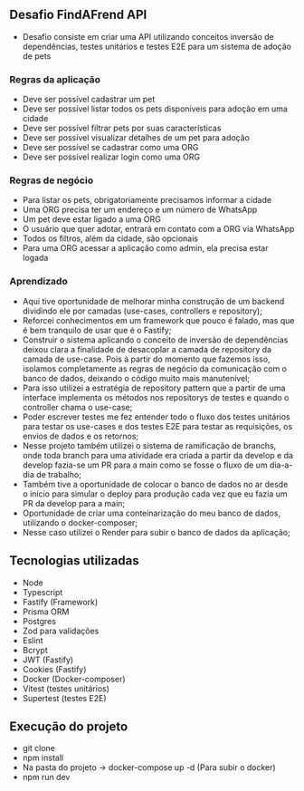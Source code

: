 ## Desafio FindAFrend API 

- Desafio consiste em criar uma API utilizando conceitos inversão de dependências, testes unitários e testes E2E para um sistema de adoção de pets 



### Regras da aplicação

- Deve ser possível cadastrar um pet
- Deve ser possível listar todos os pets disponíveis para adoção em uma cidade
- Deve ser possível filtrar pets por suas características
- Deve ser possível visualizar detalhes de um pet para adoção
- Deve ser possível se cadastrar como uma ORG
- Deve ser possível realizar login como uma ORG

### Regras de negócio

- Para listar os pets, obrigatoriamente precisamos informar a cidade
- Uma ORG precisa ter um endereço e um número de WhatsApp
- Um pet deve estar ligado a uma ORG
- O usuário que quer adotar, entrará em contato com a ORG via WhatsApp
- Todos os filtros, além da cidade, são opcionais
- Para uma ORG acessar a aplicação como admin, ela precisa estar logada



### Aprendizado 

- Aqui tive oportunidade de melhorar minha construção de um backend dividindo ele por camadas (use-cases, controllers e repository);
- Reforcei conhecimentos em um framework que pouco é falado, mas que é bem tranquilo de usar que é o Fastify;
- Construir o sistema aplicando o conceito de inversão de dependências deixou clara a finalidade de desacoplar a camada de repository da camada de use-case. Pois à partir do momento que fazemos isso, isolamos completamente as regras de negócio da comunicação com o banco de dados, deixando o código muito mais manutenível;
- Para isso utilizei a estratégia de repository pattern que a partir de uma interface implementa os métodos nos repositorys de testes e quando o controller chama o use-case;
- Poder escrever testes me fez entender todo o fluxo dos testes unitários para testar os use-cases e dos testes E2E para testar as requisições, os envios de dados e os retornos;
- Nesse projeto também utilizei o sistema de ramificação de branchs, onde toda branch para uma atividade era criada a partir da develop e da develop fazia-se um PR para a main como se fosse o fluxo de um dia-a-dia de trabalho;
- Também tive a oportunidade de colocar o banco de dados no ar desde o início para simular o deploy para produção cada vez que eu fazia um PR da develop para a main;
- Oportunidade de criar uma conteinarização do meu banco de dados, utilizando o docker-composer;
- Nesse caso utilizei o Render para subir o banco de dados da aplicação;


## Tecnologias utilizadas 

- Node
- Typescript
- Fastify (Framework)
- Prisma ORM
- Postgres
- Zod para validações
- Eslint
- Bcrypt
- JWT (Fastify)
- Cookies (Fastify)
- Docker (Docker-composer)
- Vitest (testes unitários)
- Supertest (testes E2E)


## Execução do projeto 
- git clone
- npm install
- Na pasta do projeto -> docker-compose up -d (Para subir o docker) 
- npm run dev 
